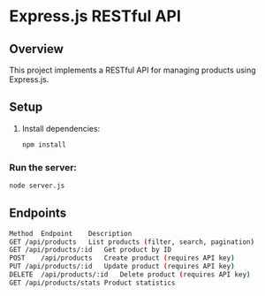 # Express.js RESTful API

## Overview
This project implements a RESTful API for managing products using Express.js.

## Setup
1. Install dependencies:
   ```bash
   npm install
    ```
### Run the server:
```bash
node server.js
```

## Endpoints
```bash
Method	Endpoint	Description
GET	/api/products	List products (filter, search, pagination)
GET	/api/products/:id	Get product by ID
POST	/api/products	Create product (requires API key)
PUT	/api/products/:id	Update product (requires API key)
DELETE	/api/products/:id	Delete product (requires API key)
GET	/api/products/stats	Product statistics
```
